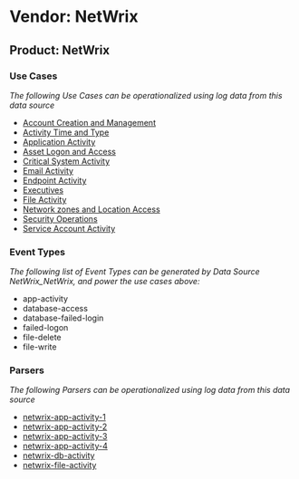 Vendor: NetWrix
===============
Product: NetWrix
----------------

### Use Cases

_The following Use Cases can be operationalized using log data from this data source_

* [Account Creation and Management](usecase_account_creation_and_management.md)
* [Activity Time  and Type](usecase_activity_time__and_type.md)
* [Application Activity](usecase_application_activity.md)
* [Asset Logon and Access](usecase_asset_logon_and_access.md)
* [Critical System Activity](usecase_critical_system_activity.md)
* [Email Activity](usecase_email_activity.md)
* [Endpoint Activity](usecase_endpoint_activity.md)
* [Executives](usecase_executives.md)
* [File Activity](usecase_file_activity.md)
* [Network zones and Location Access](usecase_network_zones_and_location_access.md)
* [Security Operations](usecase_security_operations.md)
* [Service Account Activity](usecase_service_account_activity.md)


### Event Types

_The following list of Event Types can be generated by Data Source NetWrix_NetWrix, and power the use cases above:_

- app-activity
- database-access
- database-failed-login
- failed-logon
- file-delete
- file-write


### Parsers

_The following Parsers can be operationalized using log data from this data source_

* [netwrix-app-activity-1](parserContent_netwrix-app-activity-1.md)
* [netwrix-app-activity-2](parserContent_netwrix-app-activity-2.md)
* [netwrix-app-activity-3](parserContent_netwrix-app-activity-3.md)
* [netwrix-app-activity-4](parserContent_netwrix-app-activity-4.md)
* [netwrix-db-activity](parserContent_netwrix-db-activity.md)
* [netwrix-file-activity](parserContent_netwrix-file-activity.md)
